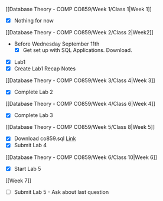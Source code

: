 [[Database Theory - COMP CO859/Week 1/Class 1|Week 1]]

- [x] Nothing for now

[[Database Theory - COMP CO859/Week 2/Class 2|Week2]]
- Before Wednesday September 11th
	- [x] Get set up with SQL Applications. Download.
- [x] Lab1
- [x] Create Lab1 Recap Notes

[[Database Theory - COMP CO859/Week 3/Class 4|Week 3]]

- [x] Complete Lab 2

[[Database Theory - COMP CO859/Week 4/Class 6|Week 4]]

- [x] Complete Lab 3

[[Database Theory - COMP CO859/Week 5/Class 8|Week 5]]

- [x] Download co859.sql [Link](https://mycanvas.mohawkcollege.ca/courses/107243/pages/student-resources)
- [x] Submit Lab 4

[[Database Theory - COMP CO859/Week 6/Class 10|Week 6]]

- [x] Start Lab 5

[[Week 7]]

- [ ] Submit Lab 5 - Ask about last question

 
